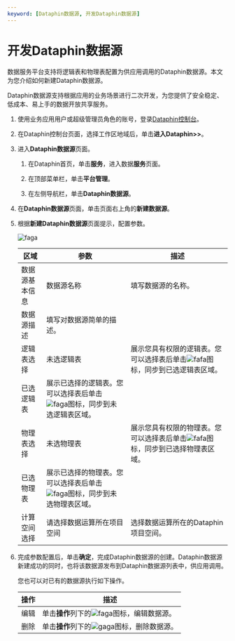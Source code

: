 ```yaml
---
keyword: [Dataphin数据源, 开发Dataphin数据源]
---
```


# 开发Dataphin数据源

数据服务平台支持将逻辑表和物理表配置为供应用调用的Dataphin数据源。本文为您介绍如何新建Dataphin数据源。

Dataphin数据源支持根据应用的业务场景进行二次开发，为您提供了安全稳定、低成本、易上手的数据开放共享服务。

1.  使用业务应用用户或超级管理员角色的账号，登录[Dataphin控制台](https://dataphin.console.aliyun.com/workingArea)。

2.  在Dataphin控制台页面，选择工作区地域后，单击**进入Dataphin\>\>**。

3.  进入**Dataphin数据源**页面。

    1.  在Dataphin首页，单击**服务**，进入数据**服务**页面。

    2.  在顶部菜单栏，单击**平台管理**。

    3.  在左侧导航栏，单击**Dataphin数据源**。

4.  在**Dataphin数据源**页面，单击页面右上角的**新建数据源**。

5.  根据**新建Dataphin数据源**页面提示，配置参数。

    ![faga](https://static-aliyun-doc.oss-cn-hangzhou.aliyuncs.com/assets/img/zh-CN/6911987951/p85631.png)

    |区域|参数|描述|
    |--|--|--|
    |数据源基本信息|数据源名称|填写数据源的名称。|
    |数据源描述|填写对数据源简单的描述。|
    |逻辑表选择|未选逻辑表|展示您具有权限的逻辑表。您可以选择表后单击![fafa](https://static-aliyun-doc.oss-cn-hangzhou.aliyuncs.com/assets/img/zh-CN/6911987951/p85842.png)图标，同步到已选逻辑表区域。|
    |已选逻辑表|展示已选择的逻辑表。您可以选择表后单击![faga](https://static-aliyun-doc.oss-cn-hangzhou.aliyuncs.com/assets/img/zh-CN/6911987951/p85845.png)图标，同步到未选逻辑表区域。|
    |物理表选择|未选物理表|展示您具有权限的物理表。您可以选择表后单击![fafa](https://static-aliyun-doc.oss-cn-hangzhou.aliyuncs.com/assets/img/zh-CN/6911987951/p85842.png)图标，同步到已选择物理表区域。|
    |已选物理表|展示已选择的物理表。您可以选择表后单击![faga](https://static-aliyun-doc.oss-cn-hangzhou.aliyuncs.com/assets/img/zh-CN/6911987951/p85845.png)图标，同步到未选物理表区域。|
    |计算空间选择|请选择数据运算所在项目空间|选择数据运算所在的Dataphin项目空间。|

6.  完成参数配置后，单击**确定**，完成Dataphin数据源的创建。Dataphin数据源新建成功的同时，也将该数据源发布到Dataphin数据源列表中，供应用调用。

    您也可以对已有的数据源执行如下操作。

    |操作|描述|
    |--|--|
    |编辑|单击**操作**列下的![faga](https://static-aliyun-doc.oss-cn-hangzhou.aliyuncs.com/assets/img/zh-CN/6911987951/p85510.png)图标，编辑数据源。|
    |删除|单击**操作**列下的![gaga](https://static-aliyun-doc.oss-cn-hangzhou.aliyuncs.com/assets/img/zh-CN/6911987951/p85543.png)图标，删除数据源。|


